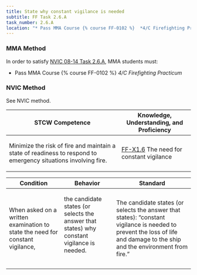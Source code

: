 ```yaml
---
title: State why constant vigilance is needed
subtitle: FF Task 2.6.A 
task_number: 2.6.A
location: "* Pass MMA Course {% course FF-0102 %}  *4/C Firefighting Practicum*" 
---
```



### MMA Method

In order to satisfy  [NVIC 08-14  Task  2.6.A]({{site.baseurl}}/assets/images/nvic-08-14.pdf), MMA students must:

* Pass MMA Course {% course FF-0102 %}  *4/C Firefighting Practicum*


### NVIC Method

<a onclick="togglevisibility('nvic_methods')" >See NVIC method.</a>

<div id='nvic_methods' class='hide'>

<table>
<thead>
<tr>
<th class='forty'> STCW Competence </th>
<th class='sixty'> Knowledge, Understanding, and Proficiency </th>
</tr>
</thead>




<tbody>
<tr><td markdown='1'>

Minimize the risk of fire and maintain a state of readiness to respond to emergency situations involving fire.

</td><td markdown='1'>

[FF-X1.6]({{site.baseurl}}/tables/612.html#FF-X1.6) The need for constant vigilance

</td></tr>


</tbody>
</table>


<table>
<thead>
<tr><th class='twenty'>  Condition </th><th class='twenty'> Behavior </th><th  class='sixty'>Standard </th></tr>
</thead>
<tbody >



<tr><td markdown='1'>

When asked on a written examination to state the need for constant vigilance,

</td><td markdown='1'>

the candidate states (or selects the answer that states) why constant vigilance is needed.

<br>

<div class="tooltip">
<span class="tooltiptext">
</span>
</div>


</td><td markdown='1'>

The candidate states (or selects the answer that states): “constant vigilance is needed to prevent the loss of life and damage to the ship and the environment from fire.”

</td></tr>
</tbody>
</table>
</div>
